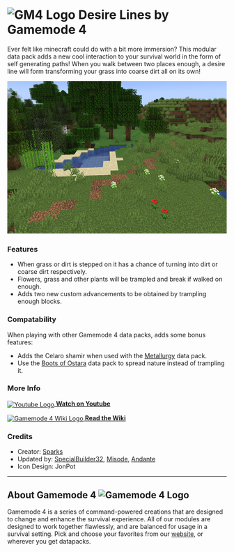 # <img src="https://raw.githubusercontent.com/Gamemode4Dev/GM4_Datapacks/master/base/images/gm4_logo.png" alt="GM4 Logo" width="32" /> Desire Lines by Gamemode 4<!--$pmc:delete-->

Ever felt like minecraft could do with a bit more immersion? This modular data pack adds a new cool interaction to your survival world in the form of self generating paths! When you walk between two places enough, a desire line will form transforming your grass into coarse dirt all on its own! <!--$pmc:headerSize-->

<img src="https://raw.githubusercontent.com/Gamemode4Dev/GM4_Datapacks/master/gm4_desire_lines/images/desire_line.png" alt="A natural desire line" height="350"/>  <!--$modrinth:replaceWithVideo--> <!--$pmc:delete-->

### Features
- When grass or dirt is stepped on it has a chance of turning into dirt or coarse dirt respectively.
- Flowers, grass and other plants will be trampled and break if walked on enough.
- Adds two new custom advancements to be obtained by trampling enough blocks.

### Compatability 
When playing with other Gamemode 4 data packs, adds some bonus features:
- Adds the Celaro shamir when used with the [Metallurgy](https://gm4.co/modules/metallurgy)<!--$dynamicLink:gm4_metallurgy--> data pack.
- Use the [Boots of Ostara](https://gm4.co/modules/boots-of-ostara)<!--$dynamicLink:gm4_boots_of_ostara--> data pack to spread nature instead of trampling it.

### More Info
[<img src="https://raw.githubusercontent.com/Gamemode4Dev/GM4_Datapacks/master/base/images/youtube_logo.png" alt="Youtube Logo" width="40" align="center"/> **Watch on Youtube**](https://www.youtube.com/watch?v=wmGaatfekfs)

[<img src="https://raw.githubusercontent.com/Gamemode4Dev/GM4_Datapacks/master/base/images/gm4_wiki_logo.png" alt="Gamemode 4 Wiki Logo" width="40" align="center"/> **Read the Wiki**](https://wiki.gm4.co/wiki/Desire_Lines)

### Credits
- Creator: [Sparks](https://twitter.com/SelcouthSparks)
- Updated by: [SpecialBuilder32](https://twitter.com/SpecialBuilder), [Misode](https://twitter.com/misode_), [Andante](https://twitter.com/andantett)
- Icon Design: JonPot

---
## About Gamemode 4 <img src="https://raw.githubusercontent.com/Gamemode4Dev/GM4_Datapacks/master/base/images/gm4_logo.png" alt="Gamemode 4 Logo" width="20"/>
Gamemode 4 is a series of command-powered creations that are designed to change and enhance the survival experience. All of our modules are designed to work together flawlessly, and are balanced for usage in a survival setting. Pick and choose your favorites from our [website](https://gm4.co), or wherever you get datapacks.